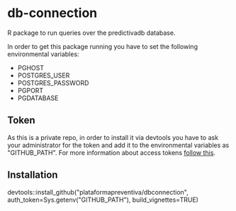 # db-connection
R package to run queries over the predictivadb database.

In order to get this package running you have to set the following environmental variables:
* PGHOST
* POSTGRES_USER
* POSTGRES_PASSWORD
* PGPORT
* PGDATABASE

## Token
As this is a private repo, in order to install it via devtools you have to
ask your administrator  for the token and add it to the environmental variables
as "GITHUB_PATH".
For more information about access tokens [follow this](https://github.com/settings/tokens/).

## Installation
devtools::install_github("plataformapreventiva/dbconnection", auth_token=Sys.getenv("GITHUB_PATH"), build_vignettes=TRUE)
